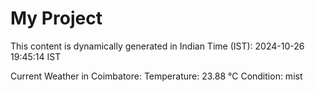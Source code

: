 # My Project

This content is dynamically generated in Indian Time (IST): 2024-10-26 19:45:14 IST


Current Weather in Coimbatore:
Temperature: 23.88 °C
Condition: mist
